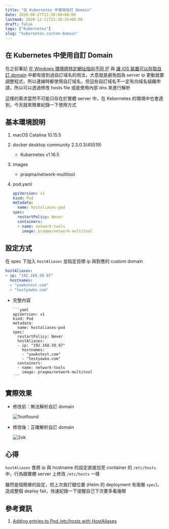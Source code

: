```yaml
---
title: "在 Kubernetes 中使用自訂 Domain"
date: 2020-06-27T21:30:00+08:00
lastmod: 2020-12-11T21:30:31+08:00
draft: false
tags: ["Kubernetes"]
slug: "kubernetes-custom-domain"
---
```


## 在 Kubernetes 中使用自訂 Domain

在之前筆記 [在 Windows 環境將特定網址指向不同 IP](/windows-host-file/) 與 [讓 iOS 裝置可以存取自訂 domain](/ios-private-domain/) 中都有提到過自訂域名的用法，大意就是避免因為 server ip 更動就要調整程式，所以連線時都使用自訂域名，但這些自訂域名不一定有向域名組織申請，所以可以透過修改 hosts file 或是使用內部 dns 來進行解析

這樣的需求當然不可能只存在於實體 server 中，在 Kebernetes 的環境中也會遇到，今天就來簡單紀錄一下使用方式

## 基本環境說明

1. macOS Catalina 10.15.5
2. docker desktop community 2.3.0.3(45519)

    - Kubernetes v1.16.5

3. images

   - praqma/network-multitool

4. pod.yaml

      ```yaml
      apiVersion: v1
      kind: Pod
      metadata:
        name: hostaliases-pod
      spec:
        restartPolicy: Never
        containers:
        - name: network-tools
          image: praqma/network-multitool
      ```

## 設定方式

在 spec 下加入 `hostAliases` 並指定目標 ip 與對應的 custom domain

```yaml
hostAliases:
- ip: "192.168.50.97"
  hostnames:
  - "yowkotest.com"
  - "testyowko.com"
```

- 完整內容

      ```yaml
      apiVersion: v1
      kind: Pod
      metadata:
        name: hostaliases-pod
      spec:
        restartPolicy: Never
        hostAliases:
        - ip: "192.168.50.97"
          hostnames:
          - "yowkotest.com"
          - "testyowko.com"
        containers:
        - name: network-tools
          image: praqma/network-multitool
      ```

## 實際效果

- 修改前：無法解析自訂 domain

    ![1notfound](https://user-images.githubusercontent.com/3851540/85924443-ebf4a100-b8c4-11ea-810a-76c12e56fbc1.jpg)

- 修改後：正確解析自訂 domain

    ![2ok](https://user-images.githubusercontent.com/3851540/85924444-ed25ce00-b8c4-11ea-9299-6c0d0f79e4d7.jpg)

## 心得

`hostAliases` 會將 ip 與 hostname 的設定直接加至 container 的 `/etc/hosts` 中，行為跟實體 server 上修改 `/etc/hosts` 一樣

雖然是個簡單的設定，但上次我打錯位置 (Helm 的 deployment 有兩層 `spec`)，造成整個 deploy fail，快速紀錄一下提醒自己下次要多看幾眼

## 參考資訊

1. [Adding entries to Pod /etc/hosts with HostAliases](https://kubernetes.io/docs/concepts/services-networking/add-entries-to-pod-etc-hosts-with-host-aliases/)

